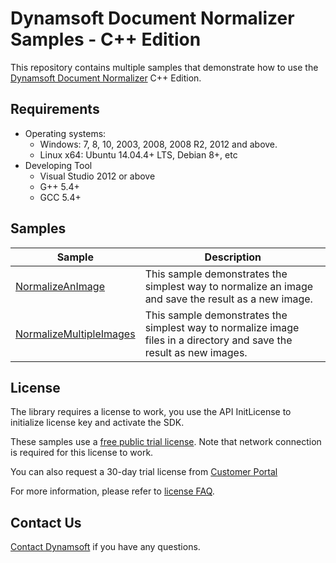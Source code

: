 # Dynamsoft Document Normalizer Samples - C++ Edition

This repository contains multiple samples that demonstrate how to use the <a href="https://www.dynamsoft.com/document-normalizer/docs/core/introduction/?ver=latest" target="_blank">Dynamsoft Document Normalizer</a> C++ Edition.

## Requirements

- Operating systems:
  - Windows: 7, 8, 10, 2003, 2008, 2008 R2, 2012 and above.
  - Linux x64: Ubuntu 14.04.4+ LTS, Debian 8+, etc
- Developing Tool
  - Visual Studio 2012 or above
  - G++ 5.4+  
  - GCC 5.4+

## Samples

| Sample | Description |
|---|---|
| [NormalizeAnImage](Samples/HelloWorld/NormalizeAnImage) | This sample demonstrates the simplest way to normalize an image and save the result as a new image. |
| [NormalizeMultipleImages](Samples/HelloWorld/NormalizeMultipleImages) | This sample demonstrates the simplest way to normalize image files in a directory and save the result as new images. |

## License

The library requires a license to work, you use the API InitLicense to initialize license key and activate the SDK.

These samples use a <a href="https://www.dynamsoft.com/license-server/docs/about/terms.html?ver=latest&product=ddn&utm_source=samples&package=c_cpp#public-trial-license" target="_blank">free public trial license</a>. Note that network connection is required for this license to work.

You can also request a 30-day trial license from <a href="https://www.dynamsoft.com/customer/license/trialLicense?product=ddn&utm_source=samples&package=c_cpp" target="_blank">Customer Portal</a>

For more information, please refer to <a href="https://www.dynamsoft.com/license-server/docs/about/licensefaq.html">license FAQ</a>.

## Contact Us

<a href="https://www.dynamsoft.com/company/contact/">Contact Dynamsoft</a> if you have any questions.
